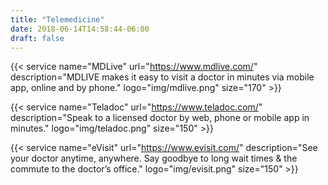 ```yaml
---
title: "Telemedicine"
date: 2018-06-14T14:58:44-06:00
draft: false
---
```


{{< service name="MDLive" url="https://www.mdlive.com/" description="MDLIVE makes it easy to visit a doctor in minutes via mobile app, online and by phone." logo="img/mdlive.png" size="170" >}}

{{< service name="Teladoc" url="https://www.teladoc.com/" description="Speak to a licensed doctor by web, phone or mobile app in minutes." logo="img/teladoc.png" size="150" >}}

{{< service name="eVisit" url="https://www.evisit.com/" description="See your doctor anytime, anywhere. Say goodbye to long wait times & the commute to the doctor’s office." logo="img/evisit.png" size="150" >}}
